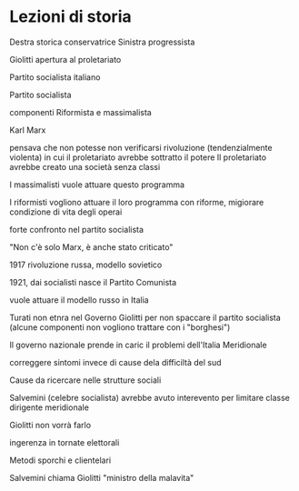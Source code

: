# Lezioni di storia

Destra storica conservatrice
Sinistra progressista

Giolitti apertura al proletariato


Partito socialista italiano

Partito socialista

componenti Riformista e massimalista

Karl Marx

pensava che non potesse non verificarsi rivoluzione (tendenzialmente violenta) in cui il proletariato avrebbe sottratto il potere
Il proletariato avrebbe creato una società senza classi


I massimalisti vuole attuare questo programma

I riformisti vogliono attuare il loro programma con riforme, migiorare condizione di vita degli operai

forte confronto nel partito socialista

"Non c'è solo Marx, è anche stato criticato"


1917 rivoluzione russa, modello sovietico

1921, dai socialisti nasce il Partito Comunista

vuole attuare il modello russo in Italia



Turati non etnra nel Governo Giolitti per non spaccare il partito socialista (alcune componenti non vogliono trattare con i "borghesi")


Il governo nazionale prende in caric il problemi dell'Italia Meridionale

correggere sintomi invece di cause dela difficiltà del sud

Cause da ricercare nelle strutture sociali


Salvemini (celebre socialista) avrebbe avuto interevento per limitare classe dirigente meridionale

Giolitti non vorrà farlo


ingerenza in tornate elettorali

Metodi sporchi e clientelari

Salvemini chiama Giolitti "ministro della malavita"



<!--stackedit_data:
eyJoaXN0b3J5IjpbNzY0NjI2NDkyLDE3MzYxNDQ1MDksMTkwNz
c0OTY4MV19
-->